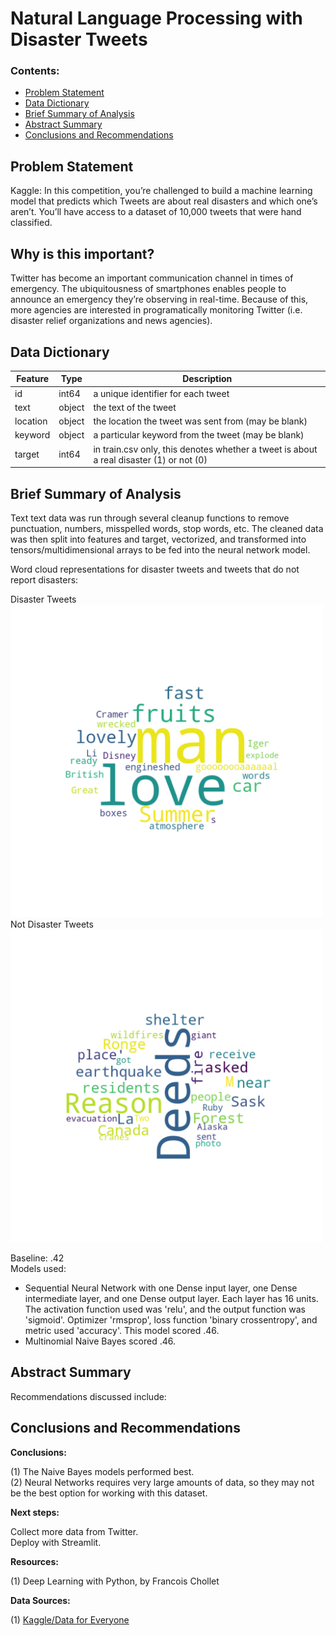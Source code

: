 # Natural Language Processing with Disaster Tweets  


### Contents:
- [Problem Statement](#Problem-Statement)
- [Data Dictionary](#Data-Dictionary)
- [Brief Summary of Analysis](#Brief-Summary-of-Analysis)
- [Abstract Summary](#Abstract-Summary)
- [Conclusions and Recommendations](#Conclusions-and-Recommendations)


## Problem Statement

Kaggle: In this competition, you’re challenged to build a machine learning model that predicts which Tweets are about real disasters and which one’s aren’t. You’ll have access to a dataset of 10,000 tweets that were hand classified. 


## Why is this important?

Twitter has become an important communication channel in times of emergency.
The ubiquitousness of smartphones enables people to announce an emergency they’re observing in real-time. Because of this, more agencies are interested in programatically monitoring Twitter (i.e. disaster relief organizations and news agencies).


## Data Dictionary

|Feature|Type|Description|
|---|---|---|
|id|int64|a unique identifier for each tweet|
|text|object|the text of the tweet|
|location|object|the location the tweet was sent from (may be blank)|
|keyword|object|a particular keyword from the tweet (may be blank)|
|target|int64|in train.csv only, this denotes whether a tweet is about a real disaster (1) or not (0)|


## Brief Summary of Analysis

Text text data was run through several cleanup functions to remove punctuation, numbers, misspelled words, stop words, etc. The cleaned data was then split into features and target, vectorized, and transformed into tensors/multidimensional arrays to be fed into the neural network model.

Word cloud representations for disaster tweets and tweets that do not report disasters:

<div>
    Disaster Tweets<br>
<img src="./images/train0_wordcloud.jpg" width="500"/>
    <br>
    Not Disaster Tweets<br>
<img src="./images/train1_wordcloud.jpg" width="500"/>
</div>

Baseline: .42  
Models used:  
- Sequential Neural Network with one Dense input layer, one Dense intermediate layer, and one Dense output layer. Each layer has 16 units. The activation function used was 'relu', and the output function was 'sigmoid'. Optimizer 'rmsprop', loss function 'binary crossentropy', and metric used 'accuracy'. This model scored .46.
- Multinomial Naive Bayes scored .46.

## Abstract Summary


Recommendations discussed include:



## Conclusions and Recommendations

**Conclusions:**  

(1) The Naive Bayes models performed best.  
(2) Neural Networks requires very large amounts of data, so they may not be the best option for working with this dataset.  


**Next steps:**  

Collect more data from Twitter.  
Deploy with Streamlit.


**Resources:**

(1) Deep Learning with Python, by Francois Chollet


**Data Sources:**  

(1) [Kaggle/Data for Everyone](https://www.kaggle.com/c/nlp-getting-started/overview)  